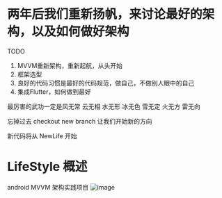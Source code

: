 # 两年后我们重新扬帆，来讨论最好的架构，以及如何做好架构
TODO
1. MVVM重新架构，重新起航，从头开始
2. 框架选型
3. 良好的代码习惯是最好的代码规范，做自己，不做别人眼中的自己
4. 集成Flutter，如何做到最好

最厉害的武功一定是风无常 云无相 水无形 冰无色 雪无定 火无方 雷无向

忘掉过去 checkout new branch 让我们开始新的方向

新代码将从 NewLife 开始

# LifeStyle 概述
android MVVM 架构实践项目
![image](https://github.com/Papeone/LifeStyle/raw/NewLife/image/mvvm.png)



